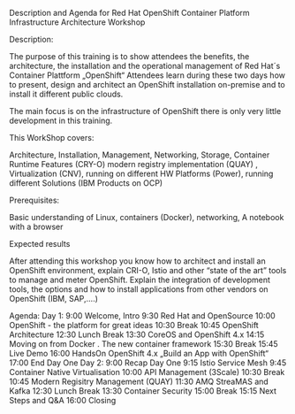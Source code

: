 Description and Agenda for
Red Hat OpenShift Container Platform
Infrastructure Architecture Workshop

Description:

The purpose of this training is to show attendees the benefits, the architecture, the installation and the operational management of Red Hat´s Container Plattform „OpenShift“
Attendees learn during these two days how to present, design and architect an OpenShift installation on-premise and to install it different public clouds.

The main focus is on the infrastructure of OpenShift there is only very little development in this training.

This WorkShop covers:

Architecture, Installation, Management, Networking, Storage, Container Runtime Features (CRY-O) modern registry implementation (QUAY) , Virtualization (CNV), running on different HW Platforms (Power), running different Solutions (IBM Products on OCP)

Prerequisites:

Basic understanding of Linux, containers (Docker), networking,
A notebook with a browser

Expected results

After attending this workshop you know how to architect and install an OpenShift environment, explain CRI-O, Istio and other “state of the art” tools to manage and meter OpenShift.
Explain the integration of development tools, the options and how to install applications from other vendors on OpenShift (IBM, SAP,….)

Agenda:
Day 1:
9:00 Welcome, Intro
9:30 Red Hat and OpenSource
10:00 OpenShift - the platform for great ideas
10:30 Break
10:45 OpenShift Architecture
12:30 Lunch Break
13:30 CoreOS and OpenShift 4.x
14:15 Moving on from Docker . The new container framework
15:30 Break
15:45 Live Demo
16:00 HandsOn OpenShift 4.x „Build an App with OpenShift“
17:00 End Day One
Day 2:
9:00 Recap Day One
9:15 Istio Service Mesh
9:45 Container Native Virtualisation
10:00 API Management (3Scale)
10:30 Break
10:45 Modern Regisitry Management (QUAY)
11:30 AMQ StreaMAS and Kafka
12:30 Lunch Break
13:30 Container Security
15:00 Break
15:15 Next Steps and Q&A
16:00 Closing
